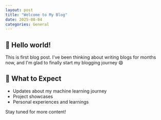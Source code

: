 ```yaml
---
layout: post
title: "Welcome to My Blog"
date: 2025-08-04
categories: General
---
```


## 👋 Hello world!
This is first blog post. I've been thinking about writing blogs for months now, and I'm glad to finally start my blogging journey 😄

## 🔭 What to Expect

- Updates about my machine learning journey
- Project showcases
- Personal experiences and learnings

Stay tuned for more content!
